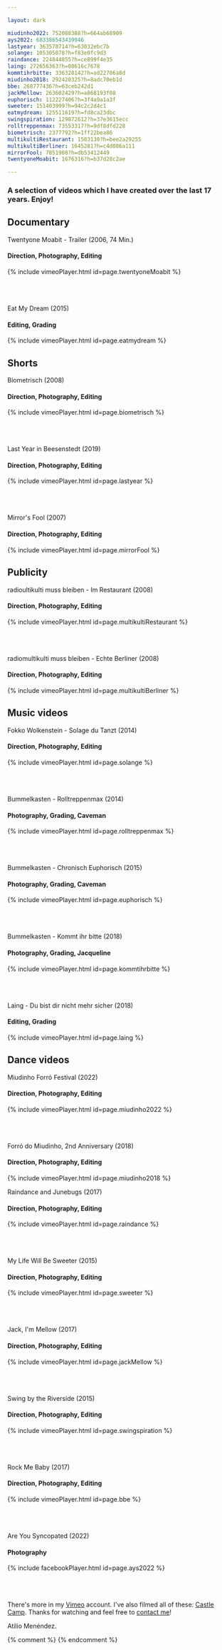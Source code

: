 ```yaml
---

layout: dark

miudinho2022: 752088388?h=664ab68909
ays2022: 683386543439946
lastyear: 363578714?h=63032ebc7b
solange: 105305078?h=f83e0fc9d3
raindance: 224844855?h=ce899f4e35
laing: 272656363?h=08616c7678
kommtihrbitte: 336328142?h=ad22706a8d
miudinho2018: 292420325?h=8adc70eb1d
bbe: 268777436?h=63ceb242d1
jackMellow: 263602429?h=a868193f08
euphorisch: 112227406?h=3f4a9a1a3f
sweeter: 151403999?h=94c2c2d4c1
eatmydream: 125511619?h=fd8ca23dbc
swingspiration: 129872612?h=37e3615ecc
rolltreppenmax: 73553317?h=9df8dfd228
biometrisch: 2377792?h=1ff22bea86
multikultiRestaurant: 1503130?h=bee2a29255
multikultiBerliner: 1645281?h=c4d086a111
mirrorFool: 7851908?h=db53412449
twentyoneMoabit: 1676316?h=b37d28c2ae

---
```


### A selection of videos which I have created over the last 17 years. Enjoy!


## Documentary

Twentyone Moabit - Trailer (2006, 74 Min.) 
#### Direction, Photography, Editing
{% include vimeoPlayer.html id=page.twentyoneMoabit %}

<br><br><br>
Eat My Dream (2015) 
#### Editing, Grading
{% include vimeoPlayer.html id=page.eatmydream %}



## Shorts

Biometrisch (2008) 
#### Direction, Photography, Editing
{% include vimeoPlayer.html id=page.biometrisch %}

<br><br><br>
Last Year in Beesenstedt (2019)
#### Direction, Photography, Editing
{% include vimeoPlayer.html id=page.lastyear %}

<br><br><br>
Mirror's Fool (2007) 
#### Direction, Photography, Editing
{% include vimeoPlayer.html id=page.mirrorFool %}



## Publicity

radioultikulti muss bleiben - Im Restaurant (2008) 
#### Direction, Photography, Editing
{% include vimeoPlayer.html id=page.multikultiRestaurant %}

<br><br><br>
radiomultikulti muss bleiben - Echte Berliner (2008) 
#### Direction, Photography, Editing
{% include vimeoPlayer.html id=page.multikultiBerliner %}



## Music videos

Fokko Wolkenstein - Solage du Tanzt (2014)
#### Direction, Photography, Editing
{% include vimeoPlayer.html id=page.solange %}

<br><br><br>
Bummelkasten - Rolltreppenmax (2014) 
#### Photography, Grading, Caveman
{% include vimeoPlayer.html id=page.rolltreppenmax %}

<br><br><br>
Bummelkasten - Chronisch Euphorisch (2015) 
#### Photography, Grading, Caveman
{% include vimeoPlayer.html id=page.euphorisch %}

<br><br><br>
Bummelkasten - Kommt ihr bitte (2018)
#### Photography, Grading, Jacqueline
{% include vimeoPlayer.html id=page.kommtihrbitte %}

<br><br><br>
Laing - Du bist dir nicht mehr sicher (2018)
#### Editing, Grading
{% include vimeoPlayer.html id=page.laing %}



## Dance videos

Miudinho Forró Festival (2022) 
#### Direction, Photography, Editing
{% include vimeoPlayer.html id=page.miudinho2022 %}

<br><br><br>
Forró do Miudinho, 2nd Anniversary (2018) 
#### Direction, Photography, Editing
{% include vimeoPlayer.html id=page.miudinho2018 %}

Raindance and Junebugs (2017)
#### Direction, Photography, Editing
{% include vimeoPlayer.html id=page.raindance %}

<br><br><br>
My Life Will Be Sweeter (2015) 
#### Direction, Photography, Editing
{% include vimeoPlayer.html id=page.sweeter %}

<br><br><br>
Jack, I'm Mellow (2017) 
#### Direction, Photography, Editing
{% include vimeoPlayer.html id=page.jackMellow %}

<br><br><br>
Swing by the Riverside (2015) 
#### Direction, Photography, Editing
{% include vimeoPlayer.html id=page.swingspiration %}

<br><br><br>
Rock Me Baby (2017) 
#### Direction, Photography, Editing
{% include vimeoPlayer.html id=page.bbe %}

<br><br><br>
Are You Syncopated (2022)
#### Photography
{% include facebookPlayer.html id=page.ays2022 %}



<br><br><br>
There's more in my [<u>Vimeo</u>](https://vimeo.com/aamf) account. I've also filmed all of these: [<u>Castle Camp</u>](https://vimeo.com/castlecamp). Thanks for watching and feel free to [<u>contact me</u>](mailto:videos@unexpectedinventions.com)!
 
Atilio Menéndez.

{% comment %}
{% endcomment %}
